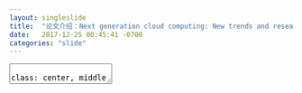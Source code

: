 ```yaml
---
layout: singleslide
title:  "论文介绍：Next generation cloud computing: New trends and research directions"
date:   2017-12-25 00:45:41 -0700
categories: "slide"
---
```


<style type="text/css">
.floatleft{float:left;width:40%;}
.floatright{float:right;width:60%;}
</style>


<textarea id="source">

class: center, middle

# Next generation cloud computing: New trends and research directions

&nbsp;
&nbsp;

#### Future Generation Computer Systerms, Volume 79, February 2018 
##### Blesson Vargese, Rajkumar Buyya
##### Queen's University Belfast, UK 
##### The University of Melbourne, Australia
#### 2017-12-25


---

## Overview
<div style="text-align: center">
<img src="/slides/assets/images/2017_12_25/overview.png" style="width:85%;height:85%">
</div>
---

## Outline

- Changing infrastructure

- Emerging computing architectures

- Avenues of impact

- Research directions

---

## Changing infrastructure
- Multi-cloud

    - Hybrid cloud: a combination of public and private clouds or a combination of public and private IT infrastructure. These clouds cater for bursty demands or resource demandsknownbeforehand.

    - Federated Cloud: bringing together different cloud providers under a single umbrella resulting in a federated cloud. Federated clouds can address the vendor lock-in problem in that applications and data can be migrated from one cloud to an- other.

- Microcloud and cloudlet
    
    - There are recent efforts to decentralise computing towards the edge of the network for making computing possible closer to where user data is generated. In a decentralised cloud computing ap- proach, application tasks will need to be offloaded both from data centers and user devices on to microclouds.

---


## Changing infrastructure
- Ad hoc cloud 

    - Ad hoc computing has existed from the grid era. The context of an ad hoc cloud is changing with,
    increasing connectivity of a large variety of resources to the cloud. This is becoming popular for smaller mobile devices, such as smartphones, which on an average have less than a 25% per hour of usage. These devices may be used in conjunction with existing data centers to enhance connectivity.

- Heterogeneous cloud
    
    - Different types of processors are combined to offer VMs with heterogeneous compute resources. The key challenge is achieving a high-level abstraction that can be employed across multiple architectures, such as GPUs, FPGAs and Phis.

---
## Emerging computing architectures

- Volunteer computing

    - The availability of compute resources is not guaranteed in an ad hoc cloud or cloudlet as in a conventional data center and therefore a pay-as- you-go or an upfront payment for reserving compute, storage or network resources will not be suitable.

    - In volunteer computing, users of a social network may share their heteroge- neous computing resources in the form of an ad hoc cloud. This is referred to as ‘social cloud computing’. More reliable owners are rewarded through a reputation marker within the social network.

    - Challenges: how to minimise the overheads for setting up a highly virtualised environment given that the underlying hardware will be heterogeneous and ad hoc. Moreover, there are security and privacy concerns that will need to be addressed to boost confidence in the public to more readily become volunteers for setting up ad hoc clouds.

---
## Emerging computing architectures

- Fog and mobile edge computing

    - Fog computing is to leverage the existing compute resources on edge nodes, such as mobile base stations, routers and switches, or integrate additional computing capability to such (network) nodes along the entire data path between user devices and a cloud data center.

    - Mobile Edge Computing is similar to fog computing. However, it is limited to the mobile cellular network and does not harness computing along the entire path taken by data in the network.

    - Challenges: Firstly, complex management issues related to multi-party service level agreements, articulation of responsibilities and obtaining a unified platform for management given that different parties may own edge nodes. Secondly, enhancing security and addressing privacy issues when multiple nodes interact between a user device and a cloud data center.

---
## Emerging computing architectures

- Serverless computing

    - Serverless does not mean that computing will be facilitated without servers. In this context, it simply means that a server is not rented as a conventional cloud server and developers do not think of the server and the residency of applications on a cloud VM.

    - Advantages: developers do not need to care about the deployment of an application on a VM, over/under provisioning of resources for the application, scalability and fault tolerance do not need to be dealt with. The infrastructure, including the server is abstracted away from the user.

    - Challenges: developing programming models that will allow for high-level abstractions to facilitate serverless computing.

---
## Emerging computing architectures

- Software-defined computing

    - Software Defined Networking (SDN) is an approach of isolating the underlying hardware in the network from the components that control data traffic. This abstraction allows for program- ming the control components of the network to obtain a dynamic network architecture.

    - With emerging distributed cloud computing architectures,‘software defined’ could be applied not only to networking, but also to storage and compute as well as resources beyond data centers for delivering effective cloud environments. This concept when applied to compute, storage and networks of a data centerand resources beyond is referred to as Software Define Computing (SDC). This will allow for easily reconfiguring and adapting physical resources to deliver the agreed QoS metrics. The complexity in configuring and operating the infrastructure is alleviated in this case.

---
## Avenues of impact

- Connecting people and devices in the Internet-of-Things Innovation

    - Innovation in the cloud arena along with prolific growth of the sensors and gadgets is bringing people, devices and the associated computing closer. 

- Self-learning systems

    - Currently, a large volume of user generated data in the form of photo, audio and video and metadata, such as network and user activity information, are moved to the cloud. There is ongoing research in applying machine learning to speech/audio recognition, text, image and video analysis, and language translation applications. 

    - A related avenue in future clouds is Cognitive Computing. Cognitive systems will rely on machine learning algorithms and the data that is generated to continually acquire knowledge, model problems and determine solutions. Examples include the use of IBM Watson for speech and facial recognition and sentiment analysis. It is anticipated that these architectures will be integrated in next generation clouds.

---
## Avenues of impact

- Big data computing
    
    - The data that is stored may never be used again and is often referred to as dark data. It is usually expensive to move data out of the store and perform any analytics. The opportunity to process data is before it is stored in the cloud.

    - As the cloud infrastructure becomes decentralised, more opportunities unveil to facilitate processing closer to where it is generated before storing it. However, existing research in big data usually considers centralised cloud architectures or multiple data centers.

- Challenges
    
    - Data processing and resource management on distributed cloud nodes.

    - Building models for analytics that scale both horizontally and vertically.

    - Software stacks for end-to-end processing.

---
## Avenues of impact

- Service space

    - The abstraction of infrastructure, platforms and software were initially offered as services (IaaS, PaaS and SaaS) on the cloud.How- ever, the service space is becoming richer with a wide variety of services.

    - **Acceleration-as-a-Service**: to offer acceleration provided by GPUs to applications. Further, a wider variety of accelerators, such as coprocessors, FPGAs and ASICs (such as Tensor Processing Units (TPUs) need to be integrated in future clouds to enable computing in device rich environments.

    - **Container-as-a-Service**: container monitoring, live migration, security aspect will need to be developed. Dealing with dependencies and the portability of containers remains an open issue.

    - **Function- as-a-Service**: This is in contrast to current execution models in which an application is constantly running on the server to furnish a client request and is billed even when the server application remains idle when it is not servicing requests.


---
## Research directions
- Guaranteeing enhanced security

- Achieving expressivity of applications for future clouds Expressing

- Developing a marketplace for emerging distributed architectures

- Offering efficient management strategies in the computing ecosystem

- Ensuring reliability of cloud systems Reliability

- Building sustainable infrastructure for the future

---
## Research directions

<div style="text-align: center">

<img src="/slides/assets/images/2017_12_25/direction.png" style="width:40%;height:40%">

</div>
---
class: center, middle

# Thanks

</textarea>
